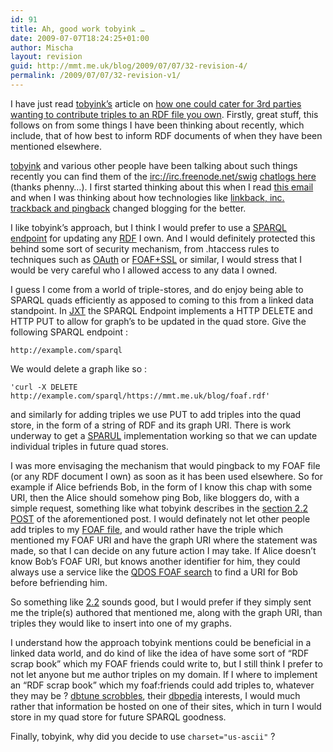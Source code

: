 ```yaml
---
id: 91
title: Ah, good work tobyink …
date: 2009-07-07T18:24:25+01:00
author: Mischa
layout: revision
guid: http://mmt.me.uk/blog/2009/07/07/32-revision-4/
permalink: /2009/07/07/32-revision-v1/
---
```

I have just read [tobyink&#8217;s](mail@tobyinkster.co.uk) article on [how one could cater for 3rd parties wanting to contribute triples to an RDF file you own](http://buzzword.org.uk/2009/posted-data/spec). Firstly, great stuff, this follows on from some things I have been thinking about recently, which include, that of how best to inform RDF documents of when they have been mentioned elsewhere.

[tobyink](http://tobyinkster.co.uk/) and various other people have been talking about such things recently you can find them of the <irc://irc.freenode.net/swig> [chatlogs here](http://chatlogs.planetrdf.com/swig/2009-02-04#T16-16-11) (thanks phenny&#8230;). I first started thinking about this when I read [this email](http://lists.foaf-project.org/pipermail/foaf-protocols/2008-December/000117.html) and when I was thinking about how technologies like [linkback, inc. trackback and pingback](http://en.wikipedia.org/wiki/Linkback) changed blogging for the better. 

I like tobyink&#8217;s approach, but I think I would prefer to use a [SPARQL endpoint](http://esw.w3.org/topic/SparqlEndpointDescription) for updating any [RDF](http://www.w3.org/RDF/) I own. And I would definitely protected this behind some sort of security mechanism, from .htaccess rules to techniques such as [OAuth](http://oauth.net/) or [FOAF+SSL](http://blogs.sun.com/bblfish/entry/foaf_ssl_creating_a_global) or similar, I would stress that I would be very careful who I allowed access to any data I owned.

I guess I come from a world of triple-stores, and do enjoy being able to SPARQL quads efficiently as apposed to coming to this from a linked data standpoint. In [JXT](http://esw.w3.org/topic/LargeTripleStores) the SPARQL Endpoint implements a HTTP DELETE and HTTP PUT to allow for graph&#8217;s to be updated in the quad store. Give the following SPARQL endpoint :

`http://example.com/sparql`

We would delete a graph like so :

`'curl -X DELETE http://example.com/sparql/https://mmt.me.uk/blog/foaf.rdf'`

and similarly for adding triples we use PUT to add triples into the quad store, in the form of a string of RDF and its graph URI. There is work underway to get a [SPARUL](http://jena.hpl.hp.com/~afs/SPARQL-Update.html) implementation working so that we can update individual triples in future quad stores.

I was more envisaging the mechanism that would pingback to my FOAF file (or any RDF document I own) as soon as it has been used elsewhere. So for example if Alice befriends Bob, in the form of I know this chap with some URI, then the Alice should somehow ping Bob, like bloggers do, with a simple request, something like what tobyink describes in the [section 2.2 POST](http://buzzword.org.uk/2009/posted-data/spec#ssec-behaviour-POST) of the aforementioned post. I would definately not let other people add triples to my [FOAF file](http://xmlns.com/foaf/spec/), and would rather have the triple which mentioned my FOAF URI and have the graph URI where the statement was made, so that I can decide on any future action I may take. If Alice doesn&#8217;t know Bob&#8217;s FOAF URI, but knows another identifier for him, they could always use a service like the [QDOS FOAF search](http://foaf.qdos.com/) to find a URI for Bob before befriending him.

So something like [2.2](http://buzzword.org.uk/2009/posted-data/spec#ssec-behaviour-POST) sounds good, but I would prefer if they simply sent me the triple(s) authored that mentioned me, along with the graph URI, than triples they would like to insert into one of my graphs.

I understand how the approach tobyink mentions could be beneficial in a linked data world, and do kind of like the idea of have some sort of &#8220;RDF scrap book&#8221; which my FOAF friends could write to, but I still think I prefer to not let anyone but me author triples on my domain. If I where to implement an &#8220;RDF scrap book&#8221; which my foaf:friends could add triples to, whatever they may be ? [dbtune scrobbles](http://dbtune.org/last-fm/MischaTuffield), their [dbpedia](http://dbpedia.org/resource/Drum) interests, I would much rather that information be hosted on one of their sites, which in turn I would store in my quad store for future SPARQL goodness.

Finally, tobyink, why did you decide to use `charset="us-ascii"` ?